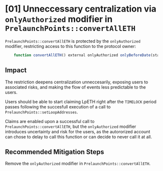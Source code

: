 # [01] Unneccessary centralization via `onlyAuthorized` modifier in `PrelaunchPoints::convertAllETH`

`PrelaunchPoints::convertAllETH` is protected by the `onlyAuthorized` modifier, restricting access to this function to the protocol owner:

```javascript
    function convertAllETH() external onlyAuthorized onlyBeforeDate(startClaimDate) {...}
```

## Impact
The restriction deepens centralization unneccesarily, exposing users to associated risks, and making the flow of events less predictable to the users.

Users should be able to start claiming LpETH right after the `TIMELOCK` period passes following the succesfull execution of a call to `PrelaunchPoints::setLoopAddresses`. 

Claims are enabled upon a successful call to `PrelaunchPoints::convertAllETH`, but the `onlyAuthorized` modifier introduces uncertainty and risk for the users, as the autororized account can chose to delay to call this function or can decide to never call it at all.

## Recommended Mitigation Steps
Remove the `onlyAuthorized` modifier in `PrelaunchPoints::convertAllETH`.


